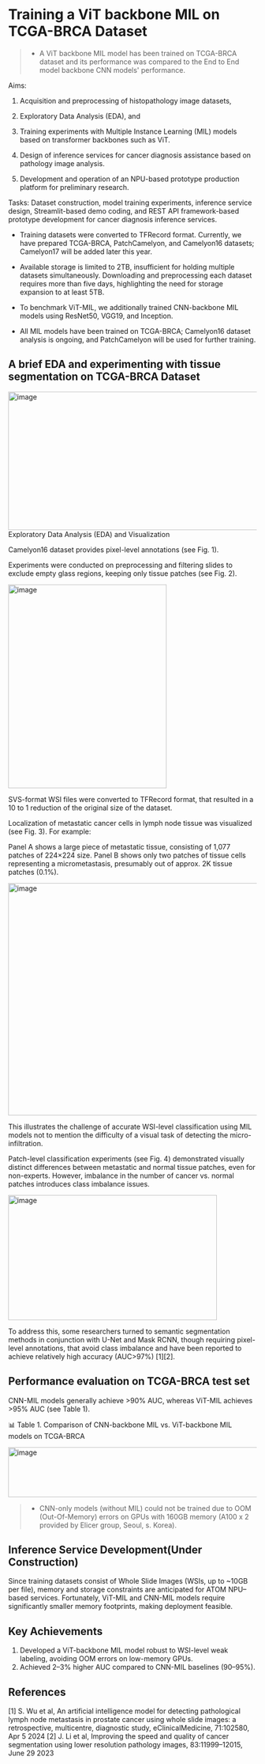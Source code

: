 # Training a ViT backbone MIL on TCGA-BRCA Dataset

>* A ViT backbone MIL model has been trained on TCGA-BRCA dataset and its performance was compared to the End to End model backbone CNN models' performance.

Aims:

1) Acquisition and preprocessing of histopathology image datasets,

2) Exploratory Data Analysis (EDA), and

3) Training experiments with Multiple Instance Learning (MIL) models based on transformer backbones such as ViT.

4) Design of inference services for cancer diagnosis assistance based on pathology image analysis.

5) Development and operation of an NPU-based prototype production platform for preliminary research.

Tasks: Dataset construction, model training experiments, inference service design, Streamlit-based demo coding, and REST API framework-based prototype development for cancer diagnosis inference services.

* Training datasets were converted to TFRecord format. Currently, we have prepared TCGA-BRCA, PatchCamelyon, and Camelyon16 datasets; Camelyon17 will be added later this year.

* Available storage is limited to 2TB, insufficient for holding multiple datasets simultaneously. Downloading and preprocessing each dataset requires more than five days, highlighting the need for storage expansion to at least 5TB.

* To benchmark ViT-MIL, we additionally trained CNN-backbone MIL models using ResNet50, VGG19, and Inception.

* All MIL models have been trained on TCGA-BRCA; Camelyon16 dataset analysis is ongoing, and PatchCamelyon will be used for further training.

## A brief EDA and experimenting with tissue segmentation on TCGA-BRCA Dataset
<img width="536" height="280" alt="image" src="https://github.com/user-attachments/assets/ed9323a6-0ccd-4d3b-aeab-72b6d4bb5f80" />
Exploratory Data Analysis (EDA) and Visualization

Camelyon16 dataset provides pixel-level annotations (see Fig. 1).

Experiments were conducted on preprocessing and filtering slides to exclude empty glass regions, keeping only tissue patches (see Fig. 2).

<img width="321" height="412" alt="image" src="https://github.com/user-attachments/assets/56aad0e5-f049-463e-9659-c9814fbfba50" />


SVS-format WSI files were converted to TFRecord format, that resulted in a 10 to 1 reduction of the original size of the dataset.

Localization of metastatic cancer cells in lymph node tissue was visualized (see Fig. 3). For example:

Panel A shows a large piece of metastatic tissue, consisting of 1,077 patches of 224×224 size.
Panel B shows only two patches of tissue cells representing a micrometastasis, presumably out of approx. 2K tissue patches (0.1%).

<img width="546" height="470" alt="image" src="https://github.com/user-attachments/assets/f0dd4956-558f-4520-9522-0c14202d6757" />

This illustrates the challenge of accurate WSI-level classification using MIL models not to mention the difficulty of a visual task of detecting the micro-infiltration.  

Patch-level classification experiments (see Fig. 4) demonstrated visually distinct differences between metastatic and normal tissue patches, even for non-experts. However, imbalance in the number of cancer vs. normal patches introduces class imbalance issues.

<img width="423" height="253" alt="image" src="https://github.com/user-attachments/assets/17943aac-a451-459d-af56-bfbad25cd12f" />

To address this, some researchers turned to semantic segmentation methods in conjunction with U-Net and Mask RCNN, though requiring pixel-level annotations, that avoid class imbalance and have been reported to achieve relatively high accuracy (AUC>97%) [1][2].

## Performance evaluation on TCGA-BRCA test set

CNN-MIL models generally achieve >90% AUC, whereas ViT-MIL achieves >95% AUC (see Table 1).

📊 Table 1. Comparison of CNN-backbone MIL vs. ViT-backbone MIL models on TCGA-BRCA

<img width="583" height="101" alt="image" src="https://github.com/user-attachments/assets/4f23fe62-787f-42ea-b283-46a0a9bf1075" />

>* CNN-only models (without MIL) could not be trained due to OOM (Out-Of-Memory) errors on GPUs with 160GB memory (A100 x 2 provided by Elicer group, Seoul, s. Korea).

## Inference Service Development(Under Construction)

Since training datasets consist of Whole Slide Images (WSIs, up to ~10GB per file), memory and storage constraints are anticipated for ATOM NPU–based services. Fortunately, ViT-MIL and CNN-MIL models require significantly smaller memory footprints, making deployment feasible.

## Key Achievements

1) Developed a ViT-backbone MIL model robust to WSI-level weak labeling, avoiding OOM errors on low-memory GPUs.
2) Achieved 2–3% higher AUC compared to CNN-MIL baselines (90–95%).

## References
[1] S. Wu et al, An artificial intelligence model for detecting pathological lymph node metastasis in prostate cancer using whole slide images: a retrospective, multicentre, diagnostic study, eClinicalMedicine, 71:102580, Apr 5 2024 
[2] J. Li et al, Improving the speed and quality of cancer segmentation using lower resolution pathology images,  83:11999–12015, June 29 2023
